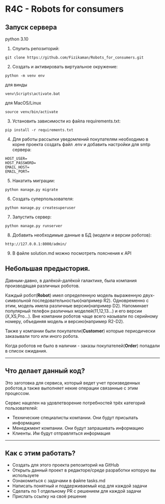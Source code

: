 # R4C - Robots for consumers

## Запуск сервера
python 3.10 
1. Спулить репозиторий:
```
git clone https://github.com/Fizikaman/Robots_for_consumers.git
```

2. Создать и активировать виртуальное окружение:
```
python -m venv env
```
для винды
```
venv\Scripts\activate.bat
```
для MacOS/Linux
```
source venv/bin/activate
```
3. Установить зависимости из файла requirements.txt:
```
pip install -r requirements.txt
```
4. Для работы рассылки уведомлений покупателям необходимо в корне проекта создать файл .env
и добавить настройки для smtp сервера:
```
HOST_USER=
HOST_PASSWORD=
EMAIL_HOST=
EMAIL_PORT=
```
5. Накатить миграции:

```
python manage.py migrate
```

6. Создать суперпользователя:
```
python manage.py createsuperuser
```

7. Запустить сервер:

```
python manage.py runserver
```

8. Добавить необходимые данные в БД (модели и версии роботов):
```
http://127.0.0.1:8000/admin/
```

9. В файле solution.md можно посмотреть пояснения к API


## Небольшая предыстория.
Давным-давно, в далёкой-далёкой галактике, была компания производящая различных 
роботов. 

Каждый робот(**Robot**) имел определенную модель выраженную двух-символьной 
последовательностью(например R2). Одновременно с этим, модель имела различные 
версии(например D2). Напоминает популярный телефон различных моделей(11,12,13...) и его версии
(X,XS,Pro...). Вне компании роботов чаще всего называли по серийному номеру, объединяя модель и версию(например R2-D2).

Также у компании были покупатели(**Customer**) которые периодически заказывали того или иного робота. 

Когда роботов не было в наличии - заказы покупателей(**Order**) попадали в список ожидания.

---
## Что делает данный код?
Это заготовка для сервиса, который ведет учет произведенных роботов,а также 
выполняет некие операции связанные с этим процессом.

Сервис нацелен на удовлетворение потребностей трёх категорий пользователей:
- Технические специалисты компании. Они будут присылать информацию
- Менеджмент компании. Они будут запрашивать информацию
- Клиенты. Им будут отправляться информация
___

## Как с этим работать?
- Создать для этого проекта репозиторий на GitHub
- Открыть данный проект в редакторе/среде разработки которую вы используете
- Ознакомиться с задачами в файле tasks.md
- Написать понятный и поддерживаемый код для каждой задачи 
- Сделать по 1 отдельному PR с решением для каждой задачи
- Прислать ссылку на своё решение
